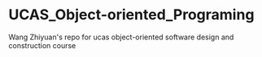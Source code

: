 # UCAS_Object-oriented_Programing
Wang Zhiyuan's repo for ucas object-oriented software design and construction course
